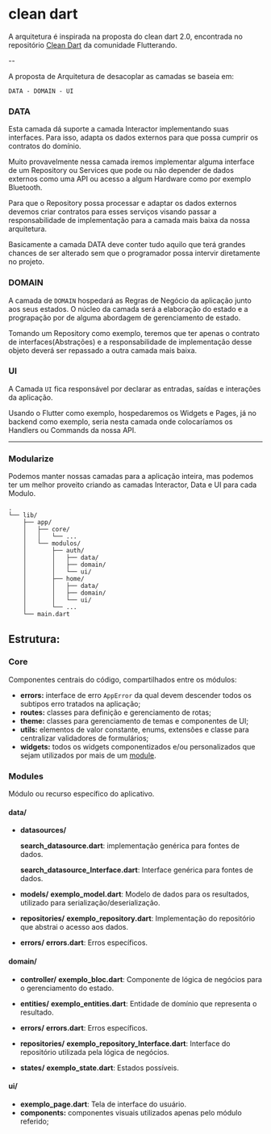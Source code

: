 # clean dart

A arquitetura é inspirada na proposta do clean dart 2.0, encontrada no repositório [Clean Dart](https://github.com/Flutterando/Clean-Dart/tree/2.0) da comunidade Flutterando.

--

A proposta de Arquitetura de desacoplar as camadas se baseia em:

``
DATA - DOMAIN - UI
``

### DATA

Esta camada dá suporte a camada Interactor implementando suas interfaces. Para isso, adapta os dados externos para que possa cumprir os contratos do domínio.

Muito provavelmente nessa camada iremos implementar alguma interface de um Repository ou Services que pode ou não depender de dados externos como uma API ou acesso a algum Hardware como por exemplo Bluetooth.

Para que o Repository possa processar e adaptar os dados externos devemos criar contratos para esses serviços visando passar a responsabilidade de implementação para a camada mais baixa da nossa arquitetura.

Basicamente a camada DATA deve conter tudo aquilo que terá grandes chances de ser alterado sem que o programador possa intervir diretamente no projeto.

### DOMAIN

A camada de `DOMAIN` hospedará as Regras de Negócio da aplicação junto aos seus estados. O núcleo da camada será a elaboração do estado e a prograpação por de alguma abordagem de gerenciamento de estado.

Tomando um Repository como exemplo, teremos que ter apenas o contrato de interfaces(Abstrações) e a responsabilidade de implementação desse objeto deverá ser repassado a outra camada mais baixa.

### UI

A Camada `UI` fica responsável por declarar as entradas, saídas e interações da aplicação.

Usando o Flutter como exemplo, hospedaremos os Widgets e Pages, já no backend como exemplo, seria nesta camada onde colocaríamos os Handlers ou Commands da nossa API.

---

### Modularize
Podemos manter nossas camadas para a aplicação inteira, mas podemos ter um melhor proveito criando as camadas Interactor, Data e UI para cada Modulo.

```
.
└── lib/
    ├── app/
    │   ├── core/
    │   │   └── ...
    │   └── modulos/
    │       ├── auth/
    │       │   ├── data/
    │       │   ├── domain/
    │       │   └── ui/
    │       ├── home/
    │       │   ├── data/
    │       │   ├── domain/
    │       │   └── ui/
    │       └── ...
    └── main.dart
```

## Estrutura:

### Core
Componentes centrais do código, compartilhados entre os módulos:
- **errors:** interface de erro `AppError` da qual devem descender todos os subtipos erro tratados na aplicação;
- **routes:** classes para definição e gerenciamento de rotas;
- **theme:** classes para gerenciamento de temas e componentes de UI;
- **utils:** elementos de valor constante, enums, extensões e classe para centralizar validadores de formulários;
- **widgets:** todos os widgets componentizados e/ou personalizados que sejam utilizados por mais de um [module](#modules).

### Modules

Módulo ou recurso específico do aplicativo.

#### data/

- **datasources/**

    **search_datasource.dart**: implementação genérica para fontes de dados.

    **search_datasource_Interface.dart**: Interface genérica para fontes de dados.

- **models/**
 **exemplo_model.dart**: Modelo de dados para os resultados, utilizado para serialização/deserialização.

- **repositories/**
 **exemplo_repository.dart**: Implementação do repositório que abstrai o acesso aos dados.

- **errors/**
 **errors.dart**: Erros específicos.

#### domain/

- **controller/**
 **exemplo_bloc.dart**: Componente de lógica de negócios para o gerenciamento do estado.

- **entities/**
 **exemplo_entities.dart**: Entidade de domínio que representa o resultado.

- **errors/**
 **errors.dart**: Erros específicos.

- **repositories/**
 **exemplo_repository_Interface.dart**: Interface do repositório utilizada pela lógica de negócios.

- **states/**
 **exemplo_state.dart**: Estados possíveis.

#### ui/

- **exemplo_page.dart**: Tela de interface do usuário.
- **components:** componentes visuais utilizados apenas pelo módulo referido;